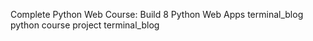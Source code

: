 Complete Python Web Course: Build 8 Python Web Apps
terminal_blog
python course project terminal_blog
